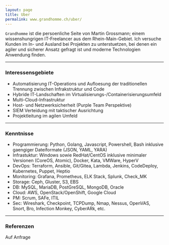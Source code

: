 ```yaml
---
layout: page
title: Uber
permalink: www.grandhomme.ch/uber/
---
```


`Grandhomme` ist die persoenliche Seite von Martin Grossmann; einem wissenshungrigen IT-Freelancer aus dem Rhein-Main-Gebiet. Ich versuche Kunden im In- und Ausland bei Projekten zu unterstuetzen, bei denen ein agiler und sicherer Ansatz gefragt ist und moderne Technologien Anwendung finden.

---

### Interessensgebiete

- Automatisierung IT-Operations und Aufloesung der traditionellen Trennung zwischen Infrakstruktur und Code
- Hybride IT-Landschaften im Virtualisierungs-/Containerisierungsumfeld
- Multi-Cloud-Infrastruktur
- Host- und Netzwerksicherheit (Purple Team Perspektive)
- SIEM Verteidung mit taktischer Ausrichtung
- Projektleitung im agilen Umfeld

---

### Kenntnisse 

- Programmierung: Python, Golang, Javascript, Powershell, Bash inklusive gaengiger Dateiformate (JSON, YAML, YARA)
- Infrastuktur: Windows sowie RedHat/CentOS inklusive minimaler Versionen (CoreOS, Atomic), Docker, Kata, VMWare, HyperV 
- DevOps: Terraform, Ansible, Git/Gitea, Lambda, Jenkins, CodeDeploy, Kubernetes, Puppet, Heptio
- Monitoring: Grafana, Prometheus, ELK Stack, Splunk, Check_MK
- Storage: Ceph, Gluster, S3, EBS
- DB: MySQL, MariaDB, PostGreSQL, MongoDB, Oracle
- Cloud: AWS, OpenStack/OpenShift, Google Cloud
- PM: Scrum, SAFe, ITIL
- Sec: Wireshark, Checkpoint, TCPDump, Nmap, Nessus, OpenVAS, Snort, Bro, Infection Monkey, CyberARk, etc.

---

### Referenzen

Auf Anfrage





